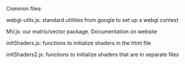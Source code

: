 Common files:

webgl-utils.js: standard utilities from google to set up a webgl context

MV.js: our matrix/vector package. Documentation on website

initShaders.js: functions to initialize shaders in the html file

initShaders2.js: functions to initialize shaders that are in separate files
